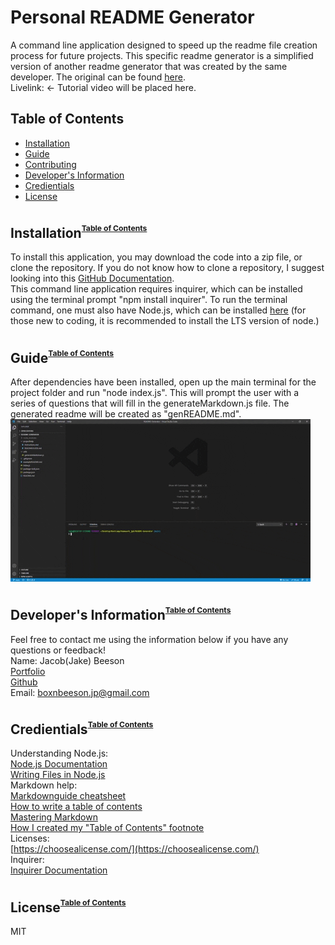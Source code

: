 # Personal README Generator
  A command line application designed to speed up the readme file creation process for future projects. This specific readme generator is a simplified version of another readme generator that was created by the same developer. The original can be found [here](https://github.com/boxnbeeson/README-Generator). 
  <br>
  Livelink: []() <- Tutorial video will be placed here.

  ## <a name="toc">Table of Contents</a>
  * [Installation](#installation)
  * [Guide](#guide)
  * [Contributing](#contributing)
  * [Developer's Information](#devInfo)
  * [Credientials](#credientials)
  * [License](#license)
  
  ## <a name="installation">Installation</a><sup><sup><sub>[Table of Contents](#toc)</sub></sup></sup>
  To install this application, you may download the code into a zip file, or clone the repository. If you do not know how to clone a repository, I suggest looking into this [GitHub Documentation](https://docs.github.com/en/github/creating-cloning-and-archiving-repositories/cloning-a-repository).
  <br>
  This command line application requires inquirer, which can be installed using the terminal prompt "npm install inquirer". To run the terminal command, one must also have Node.js, which can be installed [here](https://nodejs.org/en/) (for those new to coding, it is recommended to install the LTS version of node.)
  
  ## <a name="guide">Guide</a><sup><sup><sub>[Table of Contents](#toc)</sub></sup></sup>
  After dependencies have been installed, open up the main terminal for the project folder and run "node index.js". This will prompt the user with a series of questions that will fill in the generateMarkdown.js file. The generated readme will be created as "genREADME.md".
  <br>
  ![](Assets/READMEGen.gif)

  ## <a name="devInfo">Developer's Information</a><sup><sup><sub>[Table of Contents](#toc)</sub></sup></sup>
  Feel free to contact me using the information below if you have any questions or feedback!
  <br>
  Name: Jacob(Jake) Beeson
  <br>
  [Portfolio](https://boxnbeeson.github.io/Portfolio/)
  <br>
  [Github](https://github.com/boxnbeeson)
  <br>
  Email: boxnbeeson.jp@gmail.com

  ## <a name="credientials">Credientials</a><sup><sup><sub>[Table of Contents](#toc)</sub></sup></sup>
  Understanding Node.js:
  <br>
  [Node.js Documentation](https://nodejs.org/docs/latest/api/documentation.html)
  <br>
  [Writing Files in Node.js](https://stackoverflow.com/questions/2496710/writing-files-in-node-js)
  <br>
  Markdown help:
  <br>
  [Markdownguide cheatsheet](https://www.markdownguide.org/cheat-sheet/)
  <br>
  [How to write a table of contents](https://community.atlassian.com/t5/Bitbucket-questions/How-to-write-a-table-of-contents-in-a-Readme-md/qaq-p/673363)
  <br>
  [Mastering Markdown](https://guides.github.com/features/mastering-markdown/)
  <br>
  [How I created my "Table of Contents" footnote](https://meta.stackoverflow.com/questions/258597/formatting-footnotes)
  <br>
  Licenses:
  <br>
  [https://choosealicense.com/](https://choosealicense.com/)
  <br>
  Inquirer:
  <br>
  [Inquirer Documentation](https://www.npmjs.com/package/inquirer)
  
  ## <a name="license">License</a><sup><sup><sub>[Table of Contents](#toc)</sub></sup></sup>
  MIT
